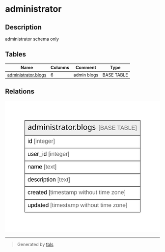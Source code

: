 # administrator

## Description

administrator schema only

## Tables

| Name                                          | Columns | Comment     | Type       |
| --------------------------------------------- | ------- | ----------- | ---------- |
| [administrator.blogs](administrator.blogs.md) | 6       | admin blogs | BASE TABLE |

## Relations

![er](viewpoint-1.svg)

---

> Generated by [tbls](https://github.com/k1LoW/tbls)

